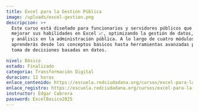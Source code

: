```yaml
---
title: Excel para la Gestión Pública
image: /uploads/excel-gestion.png
descripcion: >+
  Este curso está diseñado para funcionarios y servidores públicos que desean
  mejorar sus habilidades en Excel 📈, optimizando la gestión de datos, reportes
  y análisis en la administración pública. A lo largo de cuatro módulos,
  aprenderás desde los conceptos básicos hasta herramientas avanzadas para la
  toma de decisiones basadas en datos.

nivel: Básico
estado: Finalizado
categoria: Transformación Digital
duracion: 12 horas
enlace_contenido: https://escuela.redciudadana.org/cursos/excel-para-la-gestion-publica/
enlace_registro: https://escuela.redciudadana.org/cursos/excel-para-la-gestion-publica/
instructor: Édgar Cabrera
password: ExcelBasico2025
---
```

